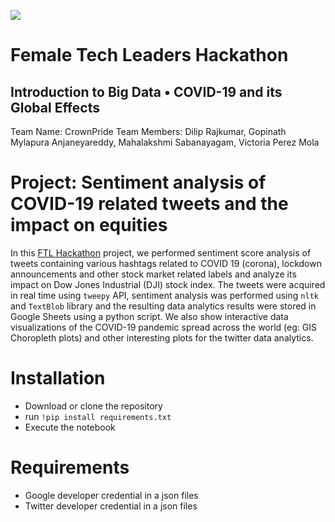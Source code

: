 ![](https://bigdatahack.femaletechleaders.org/static/media/ftllogo.ed0cfad5.png)

# Female Tech Leaders Hackathon
## Introduction to Big Data • COVID-19 and its Global Effects
Team Name: CrownPride 
Team Members: Dilip Rajkumar, Gopinath Mylapura Anjaneyareddy, Mahalakshmi Sabanayagam, Victoria Perez Mola


# Project: Sentiment analysis of COVID-19 related tweets and the impact on equities
In this [FTL Hackathon](https://bigdatahack.femaletechleaders.org/) project, we performed sentiment score analysis of tweets containing various hashtags related to COVID 19 (corona), lockdown announcements and other stock market related labels and analyze its impact on Dow Jones Industrial (DJI) stock index. The tweets were acquired in real time using `tweepy` API, sentiment analysis was performed using `nltk` and  `TextBlob` library and the resulting data analytics results were stored in Google Sheets using a python script. We also show interactive data visualizations of the COVID-19 pandemic spread across the world (eg: GIS Choropleth plots) and other interesting plots for the twitter data analytics.



# Installation
- Download or clone the repository 
- run `!pip install requirements.txt`
- Execute the notebook

# Requirements
- Google developer credential in a json files
- Twitter developer credential in a json files
